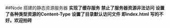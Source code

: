 ##Node 搭建的静态资源服务器
**实现了缓存服务**
**禁止了服务器资源非法访问**
**设置了各种类型资源的Content-Type**
**设置了目录默认访问文件 即index.html**
**写的不好。欢迎拍砖**